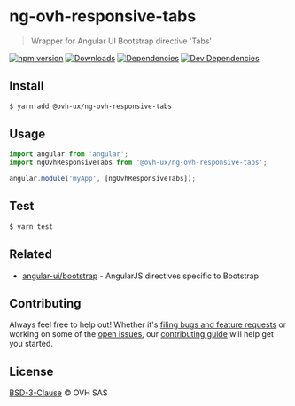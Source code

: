 # ng-ovh-responsive-tabs

> Wrapper for Angular UI Bootstrap directive 'Tabs'

[![npm version](https://badgen.net/npm/v/@ovh-ux/ng-ovh-responsive-tabs)](https://www.npmjs.com/package/@ovh-ux/ng-ovh-responsive-tabs) [![Downloads](https://badgen.net/npm/dt/@ovh-ux/ng-ovh-responsive-tabs)](https://npmjs.com/package/@ovh-ux/ng-ovh-responsive-tabs) [![Dependencies](https://badgen.net/david/dep/ovh/manager/packages/components/ng-ovh-responsive-tabs)](https://npmjs.com/package/@ovh-ux/ng-ovh-responsive-tabs?activeTab=dependencies) [![Dev Dependencies](https://badgen.net/david/dev/ovh/manager/packages/components/ng-ovh-responsive-tabs)](https://npmjs.com/package/@ovh-ux/ng-ovh-responsive-tabs?activeTab=dependencies)

## Install

```sh
$ yarn add @ovh-ux/ng-ovh-responsive-tabs
```

## Usage

```js
import angular from 'angular';
import ngOvhResponsiveTabs from '@ovh-ux/ng-ovh-responsive-tabs';

angular.module('myApp', [ngOvhResponsiveTabs]);
```

## Test

```sh
$ yarn test
```

## Related

- [angular-ui/bootstrap](https://github.com/angular-ui/bootstrap) - AngularJS directives specific to Bootstrap

## Contributing

Always feel free to help out! Whether it's [filing bugs and feature requests](https://github.com/ovh/manager/issues/new) or working on some of the [open issues](https://github.com/ovh/manager/issues), our [contributing guide](https://github.com/ovh/manager/blob/master/CONTRIBUTING.md) will help get you started.

## License

[BSD-3-Clause](LICENSE) © OVH SAS

